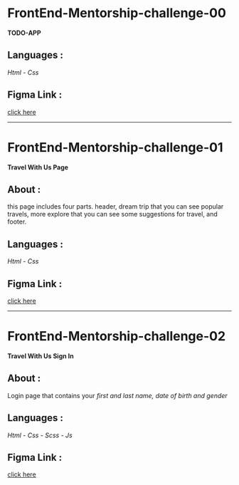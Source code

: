 # FrontEnd-Mentorship-challenge-00
**TODO-APP**

## Languages :
*Html - Css*

## Figma Link :
[click here](https://www.figma.com/file/CPTvix0MULUYZHEHVxls8B/TODO-APP?node-id=0%3A1)

---------------------------------------------------------------------------------------------------
# FrontEnd-Mentorship-challenge-01
**Travel With Us Page**

## About : 
this page includes four parts. header, dream trip that you can see popular travels, more explore that you can see some suggestions for travel, and footer.

## Languages : 
*Html - Css*

## Figma Link :
[click here](https://www.figma.com/file/xGrhf4dmJR56rEamj4n5ba/Travel-with-us-danial-salahi-front-end-mentorship?node-id=0%3A1)

---------------------------------------------------------------------------------------------------
# FrontEnd-Mentorship-challenge-02
**Travel With Us Sign In**

## About : 

Login page that contains your *first and last name, date of birth and gender*

## Languages : 
*Html - Css - Scss - Js*

## Figma Link :
[click here](https://www.figma.com/file/joKAUoC4CBi4Xltlxjduol/Front-end-mentorship-danial-salahi-02?node-id=0%3A1)

